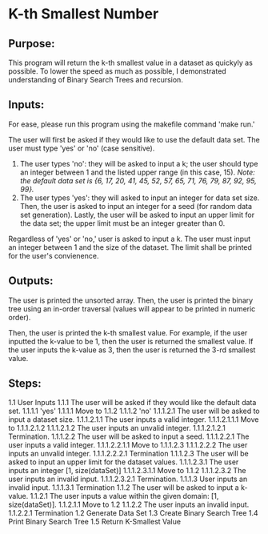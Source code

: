 # K-th Smallest Number

## Purpose:
This program will return the k-th smallest value in a dataset as quickyly as possible. To lower the speed as much as possible, I demonstrated understanding of Binary Search Trees and recursion.

## Inputs:
For ease, please run this program using the makefile command 'make run.'

The user will first be asked if they would like to use the default data set. The user must type 'yes' or 'no' (case sensitive).
1. The user types 'no': they will be asked to input a k; the user should type an integer between 1 and the listed upper range (in this case, 15). 
*Note: the default data set is {6, 17, 20, 41, 45, 52, 57, 65, 71, 76, 79, 87, 92, 95, 99}.*
2. The user types 'yes': they will asked to input an integer for data set size. Then, the user is asked to input an integer for a seed (for random data set generation). Lastly, the user will be asked to input an upper limit for the data set; the upper limit must be an integer greater than 0.

Regardless of 'yes' or 'no,' user is asked to input a k. The user must input an integer between 1 and the size of the dataset. The limit shall be printed for the user's convienence.

## Outputs:
The user is printed the unsorted array. Then, the user is printed the binary tree using an in-order traversal (values will appear to be printed in numeric order).

Then, the user is printed the k-th smallest value. For example, if the user inputted the k-value to be 1, then the user is returned the smallest value. If the user inputs the k-value as 3, then the user is returned the 3-rd smallest value.

## Steps:
1.1 User Inputs
  1.1.1 The user will be asked if they would like the default data set.
    1.1.1.1 'yes'
      1.1.1.1 Move to 1.1.2
    1.1.1.2 'no'
      1.1.1.2.1 The user will be asked to input a dataset size.
        1.1.1.2.1.1 The user inputs a valid integer.
          1.1.1.2.1.1.1 Move to 1.1.1.2.1.2
        1.1.1.2.1.2 The user inputs an unvalid integer.
          1.1.1.2.1.2.1 Termination.
      1.1.1.2.2 The user will be asked to input a seed.
        1.1.1.2.2.1 The user inputs a valid integer.
          1.1.1.2.2.1.1 Move to 1.1.1.2.3
        1.1.1.2.2.2 The user inputs an unvalid integer.
          1.1.1.2.2.2.1 Termination
      1.1.1.2.3 The user will be asked to input an upper limit for the dataset values.
        1.1.1.2.3.1 The user inputs an integer [1, size(dataSet)]
          1.1.1.2.3.1.1 Move to 1.1.2
        1.1.1.2.3.2 The user inputs an invalid input.
          1.1.1.2.3.2.1 Termination.
    1.1.1.3 User inputs an invalid input.
      1.1.1.3.1 Termination
  1.1.2 The user will be asked to input a k-value.
    1.1.2.1 The user inputs a value within the given domain: [1, size(dataSet)].
      1.1.2.1.1 Move to 1.2
    1.1.2.2 The user inputs an invalid input.
      1.1.2.2.1 Termination
1.2 Generate Data Set
1.3 Create Binary Search Tree
1.4 Print Binary Search Tree
1.5 Return K-Smallest Value
